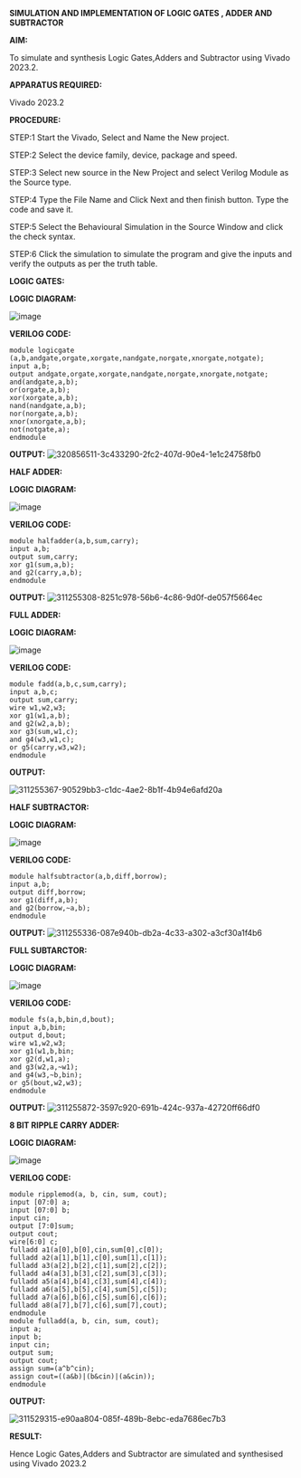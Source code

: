 **SIMULATION AND IMPLEMENTATION OF LOGIC GATES , ADDER AND SUBTRACTOR**

**AIM:**

To simulate and synthesis Logic Gates,Adders and Subtractor using Vivado 2023.2.

**APPARATUS REQUIRED:**

Vivado 2023.2

**PROCEDURE:**

STEP:1 Start the Vivado, Select and Name the New project.

STEP:2 Select the device family, device, package and speed.

STEP:3 Select new source in the New Project and select Verilog Module as the Source type.

STEP:4 Type the File Name and Click Next and then finish button. Type the code and save it.

STEP:5 Select the Behavioural Simulation in the Source Window and click the check syntax.

STEP:6 Click the simulation to simulate the program and give the inputs and verify the outputs as per the truth table.


**LOGIC GATES:**

**LOGIC DIAGRAM:**

![image](https://github.com/navaneethans/VLSI-LAB-EXPERIMENTS/assets/6987778/ee17970c-3ac9-4603-881b-88e2825f41a4)

**VERILOG CODE:**

```
module logicgate (a,b,andgate,orgate,xorgate,nandgate,norgate,xnorgate,notgate);
input a,b;  
output andgate,orgate,xorgate,nandgate,norgate,xnorgate,notgate;
and(andgate,a,b);
or(orgate,a,b);
xor(xorgate,a,b);
nand(nandgate,a,b); 
nor(norgate,a,b);
xnor(xnorgate,a,b);
not(notgate,a);
endmodule
```
**OUTPUT:**
![320856511-3c433290-2fc2-407d-90e4-1e1c24758fb0](https://github.com/Aravind00033/VLSI-LAB-EXP-1/assets/160571380/2a8a5d84-f8ae-4eb2-a00e-45d8dd89315d)



**HALF ADDER:**

**LOGIC DIAGRAM:**

![image](https://github.com/navaneethans/VLSI-LAB-EXPERIMENTS/assets/6987778/0e1ecb96-0c25-4556-832b-aeeedfdfe7b9)

**VERILOG CODE:**

```
module halfadder(a,b,sum,carry);
input a,b;
output sum,carry;
xor g1(sum,a,b);
and g2(carry,a,b);
endmodule
```
**OUTPUT:**
![311255308-8251c978-56b6-4c86-9d0f-de057f5664ec](https://github.com/Aravind00033/VLSI-LAB-EXP-1/assets/160571380/5aad7fb8-e85b-46a2-a50e-27004c54eb1f)


**FULL ADDER:**

**LOGIC DIAGRAM:**

![image](https://github.com/navaneethans/VLSI-LAB-EXPERIMENTS/assets/6987778/9bb3964c-438f-469d-a3de-c1cca6f323fb)

**VERILOG CODE:**
```
module fadd(a,b,c,sum,carry);
input a,b,c;
output sum,carry;
wire w1,w2,w3;
xor g1(w1,a,b);
and g2(w2,a,b);
xor g3(sum,w1,c);
and g4(w3,w1,c);
or g5(carry,w3,w2);
endmodule
```
**OUTPUT:**

![311255367-90529bb3-c1dc-4ae2-8b1f-4b94e6afd20a](https://github.com/Aravind00033/VLSI-LAB-EXP-1/assets/160571380/09193000-5ccc-45a6-9714-b6539860f940)


**HALF SUBTRACTOR:**

**LOGIC DIAGRAM:**

![image](https://github.com/navaneethans/VLSI-LAB-EXPERIMENTS/assets/6987778/731470b7-eb4e-49f8-8bb7-2994052a7184)

**VERILOG CODE:**

```
module halfsubtractor(a,b,diff,borrow);
input a,b;
output diff,borrow;
xor g1(diff,a,b);
and g2(borrow,~a,b);
endmodule
```

**OUTPUT:**
![311255336-087e940b-db2a-4c33-a302-a3cf30a1f4b6](https://github.com/Aravind00033/VLSI-LAB-EXP-1/assets/160571380/909df8df-db38-4961-b483-c5d1a1b2139a)


**FULL SUBTARCTOR:**

**LOGIC DIAGRAM:**

![image](https://github.com/navaneethans/VLSI-LAB-EXPERIMENTS/assets/6987778/d66f874b-c1f2-44b3-a035-7149b56430c1)

**VERILOG CODE:**

```
module fs(a,b,bin,d,bout);
input a,b,bin; 
output d,bout;
wire w1,w2,w3;
xor g1(w1,b,bin; 
xor g2(d,w1,a);
and g3(w2,a,~w1);
and g4(w3,~b,bin);
or g5(bout,w2,w3);
endmodule
```

**OUTPUT:**
![311255872-3597c920-691b-424c-937a-42720ff66df0](https://github.com/Aravind00033/VLSI-LAB-EXP-1/assets/160571380/f578a4cd-5e5d-4b1c-a210-b9d28636ef34)


**8 BIT RIPPLE CARRY ADDER:**

**LOGIC DIAGRAM:**

![image](https://github.com/navaneethans/VLSI-LAB-EXPERIMENTS/assets/6987778/7385a408-40a5-4203-8050-b72818622d79)

**VERILOG CODE:**

```
module ripplemod(a, b, cin, sum, cout);
input [07:0] a;
input [07:0] b;
input cin;
output [7:0]sum;
output cout;
wire[6:0] c;
fulladd a1(a[0],b[0],cin,sum[0],c[0]);
fulladd a2(a[1],b[1],c[0],sum[1],c[1]);
fulladd a3(a[2],b[2],c[1],sum[2],c[2]);
fulladd a4(a[3],b[3],c[2],sum[3],c[3]);
fulladd a5(a[4],b[4],c[3],sum[4],c[4]);
fulladd a6(a[5],b[5],c[4],sum[5],c[5]);
fulladd a7(a[6],b[6],c[5],sum[6],c[6]);
fulladd a8(a[7],b[7],c[6],sum[7],cout);
endmodule
module fulladd(a, b, cin, sum, cout);
input a;
input b;
input cin;
output sum;
output cout;
assign sum=(a^b^cin);
assign cout=((a&b)|(b&cin)|(a&cin));
endmodule
```

**OUTPUT:**

![311529315-e90aa804-085f-489b-8ebc-eda7686ec7b3](https://github.com/Aravind00033/VLSI-LAB-EXP-1/assets/160571380/be7571cb-0b08-49e1-9584-319c0d4ad525)



**RESULT:**

Hence Logic Gates,Adders and Subtractor are simulated and synthesised using Vivado 2023.2


